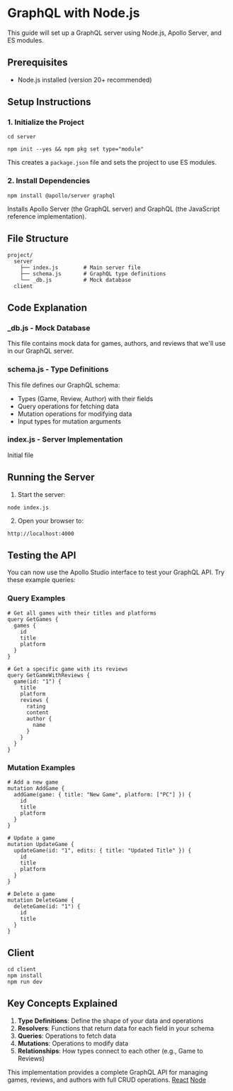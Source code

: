 # GraphQL with Node.js

This guide will set up a GraphQL server using Node.js, Apollo Server, and ES modules.

## Prerequisites

- Node.js installed (version 20+ recommended)

## Setup Instructions

### 1. Initialize the Project

```
cd server
```

```
npm init --yes && npm pkg set type="module"
```

This creates a `package.json` file and sets the project to use ES modules.

### 2. Install Dependencies

```
npm install @apollo/server graphql
```

Installs Apollo Server (the GraphQL server) and GraphQL (the JavaScript reference implementation).

## File Structure

```
project/
  server
    ├── index.js        # Main server file
    ├── schema.js       # GraphQL type definitions
    └── _db.js          # Mock database
  client
```

## Code Explanation

### \_db.js - Mock Database

This file contains mock data for games, authors, and reviews that we'll use in our GraphQL server.

### schema.js - Type Definitions

This file defines our GraphQL schema:

- Types (Game, Review, Author) with their fields
- Query operations for fetching data
- Mutation operations for modifying data
- Input types for mutation arguments

### index.js - Server Implementation

Initial file

## Running the Server

1.  Start the server:

```
node index.js
```

2.  Open your browser to:

```
http://localhost:4000
```

## Testing the API

You can now use the Apollo Studio interface to test your GraphQL API. Try these example queries:

### Query Examples

```
# Get all games with their titles and platforms
query GetGames {
  games {
    id
    title
    platform
  }
}

# Get a specific game with its reviews
query GetGameWithReviews {
  game(id: "1") {
    title
    platform
    reviews {
      rating
      content
      author {
        name
      }
    }
  }
}
```

### Mutation Examples

```
# Add a new game
mutation AddGame {
  addGame(game: { title: "New Game", platform: ["PC"] }) {
    id
    title
    platform
  }
}

# Update a game
mutation UpdateGame {
  updateGame(id: "1", edits: { title: "Updated Title" }) {
    id
    title
    platform
  }
}

# Delete a game
mutation DeleteGame {
  deleteGame(id: "1") {
    id
    title
  }
}
```

## Client

```
cd client
npm install
npm run dev
```

## Key Concepts Explained

1.  **Type Definitions**: Define the shape of your data and operations
2.  **Resolvers**: Functions that return data for each field in your schema
3.  **Queries**: Operations to fetch data
4.  **Mutations**: Operations to modify data
5.  **Relationships**: How types connect to each other (e.g., Game to Reviews)

This implementation provides a complete GraphQL API for managing games, reviews, and authors with full CRUD operations.
[React](https://www.apollographql.com/docs/react)
[Node](https://www.apollographql.com/docs/apollo-server/getting-started)
